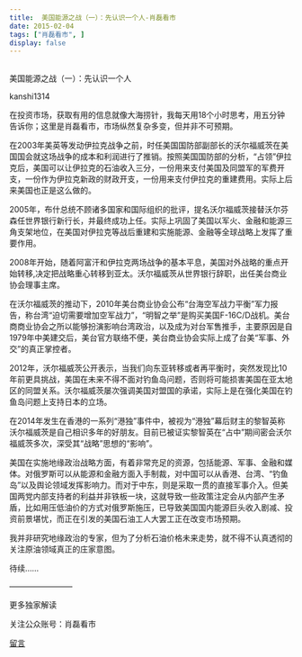 ```yaml
---
title:  美国能源之战（一）：先认识一个人-肖磊看市
date: 2015-02-04
tags: ["肖磊看市", ]
display: false
---
```



## 



美国能源之战（一）：先认识一个人




kanshi1314




在投资市场，获取有用的信息就像大海捞针，我每天用18个小时思考，用五分钟告诉你；这里是肖磊看市，市场纵然复杂多变，但并非不可预期。


在2003年美英等发动伊拉克战争之前，时任美国国防部副部长的沃尔福威茨在美国国会就这场战争的成本和利润进行了推销。按照美国国防部的分析，“占领”伊拉克后，美国可以让伊拉克的石油收入三分，一份用来支付美国及同盟军的军费开支，一份作为伊拉克新政的财政开支，一份用来支付伊拉克的重建费用。实际上后来美国也正是这么做的。

2005年，布什总统不顾诸多国家和国际组织的批评，提名沃尔福威茨接替沃尔芬森任世界银行新行长，并最终成功上任。实际上巩固了美国以军火、金融和能源三角支架地位，在美国对伊拉克等战后重建和实施能源、金融等全球战略上发挥了重要作用。

2008年开始，随着阿富汗和伊拉克两场战争的基本平息，美国对外战略的重点开始转移,决定把战略重心转移到亚太。沃尔福威茨从世界银行辞职，出任美台商业协会理事主席。

在沃尔福威茨的推动下，2010年美台商业协会公布“台海空军战力平衡”军力报告，称台湾“迫切需要增加空军战力”，“明智之举”是购买美国F-16C/D战机。美台商商业协会之所以能够扮演影响台湾政治，以及成为对台军售推手，主要原因是自1979年中美建交后，美台官方联络不便，美台商业协会实际上成了台美“军事、外交”的真正掌控者。

2012年，沃尔福威茨公开表示，当我们向东亚转移或者再平衡时，突然发现比10年前更具挑战，美国在未来不得不面对钓鱼岛问题，否则将可能损害美国在亚太地区的同盟关系。沃尔福威茨屡次强调美国对盟国的承诺，实际上是在强化美国在钓鱼岛问题上支持日本的立场。

在2014年发生在香港的一系列“港独”事件中，被视为“港独”幕后财主的黎智英称沃尔福威茨是自己相识多年的好朋友。目前已被证实黎智英在“占中”期间密会沃尔福威茨多次，深受其“战略”思想的“影响”。

美国在实施地缘政治战略方面，有着非常充足的资源，包括能源、军事、金融和媒体。对俄罗斯可以从能源和金融方面入手制裁，对中国可以从香港、台湾、“钓鱼岛”以及舆论领域发挥影响力。而对于中东，则是采取一贯的直接军事介入。但美国两党内部支持者的利益并非铁板一块，这就导致一些政策注定会从内部产生矛盾，比如用压低油价的方式对俄罗斯施压，已导致美国国内能源巨头收入剧减、投资前景堪忧，而正在引发的美国石油工人大罢工正在改变市场预期。

我并非研究地缘政治的专家，但为了分析石油价格未来走势，就不得不认真透彻的关注原油领域真正的庄家意图。

待续……







————————



更多独家解读

关注公众账号：肖磊看市











[留言](javascript:;)